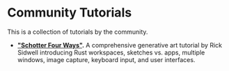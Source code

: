 # Community Tutorials

This is a collection of tutorials by the community.

+ **["Schotter Four Ways"](https://github.com/sidwellr/schotter).**	A comprehensive generative art tutorial by Rick Sidwell introducing Rust workspaces, sketches vs. apps, multiple windows, image capture, keyboard input, and user interfaces.